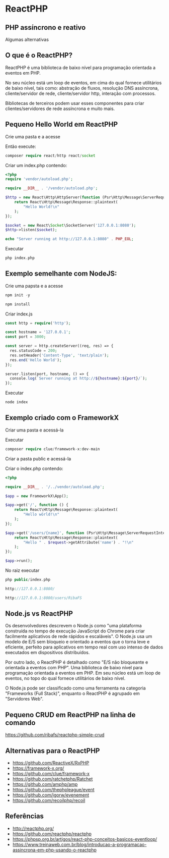 # ReactPHP

## PHP assíncrono e reativo

Algumas alternativas

## O que é o ReactPHP?

ReactPHP é uma biblioteca de baixo nível para programação orientada a eventos em PHP.

No seu núcleo está um loop de eventos, em cima do qual fornece utilitários de baixo nível, tais como: abstração de fluxos, resolução DNS assíncrona, cliente/servidor de rede, cliente/servidor http, interação com processos.

Bibliotecas de terceiros podem usar esses componentes para criar clientes/servidores de rede assíncrona e muito mais.


## Pequeno Hello World em ReactPHP

Crie uma pasta e a acesse

Então execute:
```php
composer require react/http react/socket
```
Criar um index.php contendo:
```php
<?php
require 'vendor/autoload.php';

require __DIR__ . '/vendor/autoload.php';

$http = new React\Http\HttpServer(function (Psr\Http\Message\ServerRequestInterface $request) {
    return React\Http\Message\Response::plaintext(
        "Hello World!\n"
    );
});

$socket = new React\Socket\SocketServer('127.0.0.1:8080');
$http->listen($socket);

echo "Server running at http://127.0.0.1:8080" . PHP_EOL;
```
Executar
```php
php index.php
```

## Exemplo semelhante com NodeJS:

Crie uma papsta e a acesse
```php
npm init -y

npm install
```
Criar index.js
```php
const http = require('http');

const hostname = '127.0.0.1';
const port = 3000;

const server = http.createServer((req, res) => {
  res.statusCode = 200;
  res.setHeader('Content-Type', 'text/plain');
  res.end('Hello World');
});

server.listen(port, hostname, () => {
  console.log(`Server running at http://${hostname}:${port}/`);
});
```
Executar
```php
node index
```

## Exemplo criado com o FrameworkX

Criar uma pasta e acessá-la

Executar
```php
composer require clue/framework-x:dev-main
```
Criar a pasta public e acessá-la

Criar o index.php contendo:
```php
<?php

require __DIR__ . '/../vendor/autoload.php';

$app = new FrameworkX\App();

$app->get('/', function () {
    return React\Http\Message\Response::plaintext(
        "Hello wörld!\n"
    );
});

$app->get('/users/{name}', function (Psr\Http\Message\ServerRequestInterface $request) {
    return React\Http\Message\Response::plaintext(
        "Hello " . $request->getAttribute('name') . "!\n"
    );
});

$app->run();
```
No raiz executar
```php
php public/index.php

http://127.0.0.1:8080/

http://127.0.0.1:8080/users/RibaFS
```

## Node.js vs ReactPHP

Os desenvolvedores descrevem o Node.js como "uma plataforma construída no tempo de execução JavaScript do Chrome para criar facilmente aplicativos de rede rápidos e escaláveis". O Node.js usa um modelo de E/S sem bloqueio e orientado a eventos que o torna leve e eficiente, perfeito para aplicativos em tempo real com uso intenso de dados executados em dispositivos distribuídos. 

Por outro lado, o ReactPHP é detalhado como "E/S não bloqueante e orientada a eventos com PHP". Uma biblioteca de baixo nível para programação orientada a eventos em PHP. Em seu núcleo está um loop de eventos, no topo do qual fornece utilitários de baixo nível.

O Node.js pode ser classificado como uma ferramenta na categoria "Frameworks (Full Stack)", enquanto o ReactPHP é agrupado em "Servidores Web".


## Pequeno CRUD em ReactPHP na linha de comando

https://github.com/ribafs/reactphp-simple-crud

## Alternativas para o ReactPHP

- https://github.com/ReactiveX/RxPHP
- https://framework-x.org/
- https://github.com/clue/framework-x
- https://github.com/ratchetphp/Ratchet
- https://github.com/amphp/amp
- https://github.com/thephpleague/event
- https://github.com/igorw/evenement
- https://github.com/recoilphp/recoil


## Referências

- http://reactphp.org/
- https://github.com/reactphp/reactphp
- https://phpsp.org.br/artigos/react-php-conceitos-basicos-eventloop/
- https://www.treinaweb.com.br/blog/introducao-a-programacao-assincrona-em-php-usando-o-reactphp
